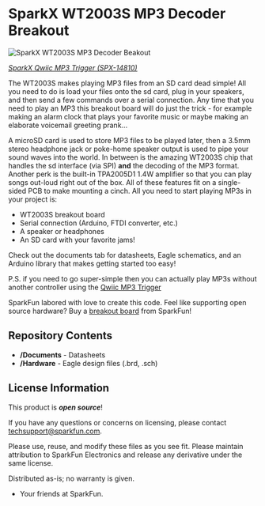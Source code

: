 SparkX WT2003S MP3 Decoder Breakout
========================================

![SparkX WT2003S MP3 Decoder Beakout](https://cdn.sparkfun.com/assets/parts/1/3/0/7/7/14810-MP3_Breakout_WT2003S-01.jpg)

[*SparkX Qwiic MP3 Trigger (SPX-14810)*](https://www.sparkfun.com/products/14810)

The WT2003S makes playing MP3 files from an SD card dead simple! All you need to do is load your files onto the sd card, plug in your speakers, and then send a few commands over a serial connection. Any time that you need to play an MP3 this breakout board will do just the trick - for example making an alarm clock that plays your favorite music or maybe making an elaborate voicemail greeting prank...

A microSD card is used to store MP3 files to be played later, then a 3.5mm stereo headphone jack or poke-home speaker output is used to pipe your sound waves into the world. In between is the amazing WT2003S chip that handles the sd interface (via SPI) **and** the decoding of the MP3 format. Another perk is the built-in TPA2005D1 1.4W amplifier so that you can play songs out-loud right out of the box. All of these features fit on a single-sided PCB to make mounting a cinch. All you need to start playing MP3s in your project is:

- WT2003S breakout board
- Serial connection (Arduino, FTDI converter, etc.)
- A speaker or headphones
- An SD card with your favorite jams!

Check out the documents tab for datasheets, Eagle schematics, and an Arduino library that makes getting started too easy!

P.S. if you need to go super-simple then you can actually play MP3s without another controller using the [Qwiic MP3 Trigger](https://www.sparkfun.com/products/14808)

SparkFun labored with love to create this code. Feel like supporting open source hardware? 
Buy a [breakout board](https://www.sparkfun.com/products/14810) from SparkFun!

Repository Contents
-------------------

* **/Documents** - Datasheets
* **/Hardware** - Eagle design files (.brd, .sch)

License Information
-------------------

This product is _**open source**_! 

If you have any questions or concerns on licensing, please contact techsupport@sparkfun.com.

Please use, reuse, and modify these files as you see fit. Please maintain attribution to SparkFun Electronics and release any derivative under the same license.

Distributed as-is; no warranty is given.

- Your friends at SparkFun.